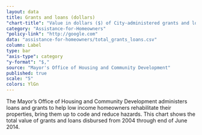 ```yaml
---
layout: data
title: Grants and loans (dollars)
"chart-title": "Value in dollars ($) of City-administered grants and loans for homeowners, 2004-2014 Q2"
category: "Assistance-for-Homeowners"
"policy-link": "http://google.com"
data: "assistance-for-homeowners/total_grants_loans.csv"
column: Label
type: bar
"axis-type": category
"y-format": "$,"
source: "Mayor's Office of Housing and Community Development"
published: true
scale: "5"
colors: YlGn
---
```


The Mayor’s Office of Housing and Community Development administers loans and grants to help low income homeowners rehabilitate their properties, bring them up to code and reduce hazards. This chart shows the total value of grants and loans disbursed from 2004 through end of June 2014.